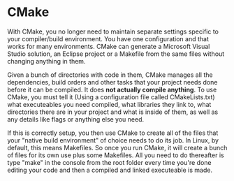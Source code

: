# CMake

With CMake, you no longer need to maintain separate settings specific to your compiler/build environment. You have one configuration and that works for many environments. CMake can generate a Microsoft Visual Studio solution, an Eclipse project or a Makefile from the same files without changing anything in them.

Given a bunch of directories with code in them, CMake manages all the dependencies, build orders and other tasks that your project needs done before it can be compiled. It does **not actually compile anything**. To use CMake, you must tell it (Using a configuration file called CMakeLists.txt) what executeables you need compiled, what libraries they link to, what directories there are in your project and what is inside of them, as well as any details like flags or anything else you need.

If this is correctly setup, you then use CMake to create all of the files that your "native build environment" of choice needs to do its job. In Linux, by default, this means Makefiles. So once you run CMake, it will create a bunch of files for its own use plus some Makefiles. All you need to do thereafter is type "make" in the console from the root folder every time you're done editing your code and then a compiled and linked executeable is made.